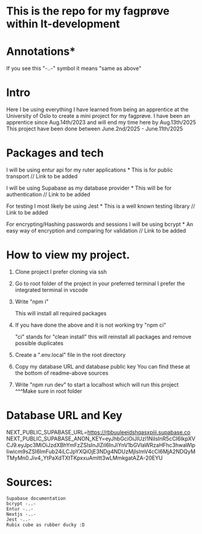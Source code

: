 # This is the repo for my fagprøve within It-development

# Annotations\*

If you see this "-..-" symbol it means "same as above"

# Intro

Here I be using everything I have learned from being an apprentice at the University of Oslo to create a mini project for my fagprøve.
I have been an apprentice since Aug.14th/2023 and will end my time here by Aug.13th/2025
This project have been done between June.2nd/2025 - June.11th/2025

# Packages and tech

I will be using entur api for my ruter applications \* This is for public transport
// Link to be added

I will be using Supabase as my database provider \* This will be for authentication
// Link to be added

For testing I most likely be using Jest \* This is a well known testing library
// Link to be added

For encrypting/Hashing passwords and sessions I will be using bcrypt \* An easy way of encryption and comparing for validation
// Link to be added

# How to view my project.

1. Clone project
   I prefer cloning via ssh

2. Go to root folder of the project in your preferred terminal
    I prefer the integrated terminal in vscode

3. Write "npm i"

   This will install all required packages
4. If you have done the above and it is not working try "npm ci"

   "ci" stands for "clean install" this will reinstall all packages and remove possible duplicates
5. Create a ".env.local" file in the root directory

6. Copy my database URL and database public key
   You can find these at the bottom of readme-above sources

7. Write "npm run dev" to start a localhost which will run this project
   ^^^Make sure in root folder

# Database URL and Key

NEXT_PUBLIC_SUPABASE_URL=https://rbbuuleeidshqasxpiii.supabase.co
NEXT_PUBLIC_SUPABASE_ANON_KEY=eyJhbGciOiJIUzI1NiIsInR5cCI6IkpXVCJ9.eyJpc3MiOiJzdXBhYmFzZSIsInJlZiI6InJiYnV1bGVlaWRzaHFhc3hwaWlpIiwicm9sZSI6ImFub24iLCJpYXQiOjE3NDg4NDUzMjIsImV4cCI6MjA2NDQyMTMyMn0.Jiv4_YtPaXdTXtTKpxxuAmltt3wLMmkgatAZA-20EYU

# Sources:

    Supabase documentation
    bcrypt -..-
    Entur -..-
    Nextjs -..-
    Jest -..-
    Rubix cube as rubber ducky :D
